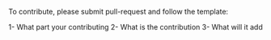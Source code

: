 To contribute, please submit pull-request and follow the template:

1- What part your contributing 
2- What is the contribution
3- What will it add
